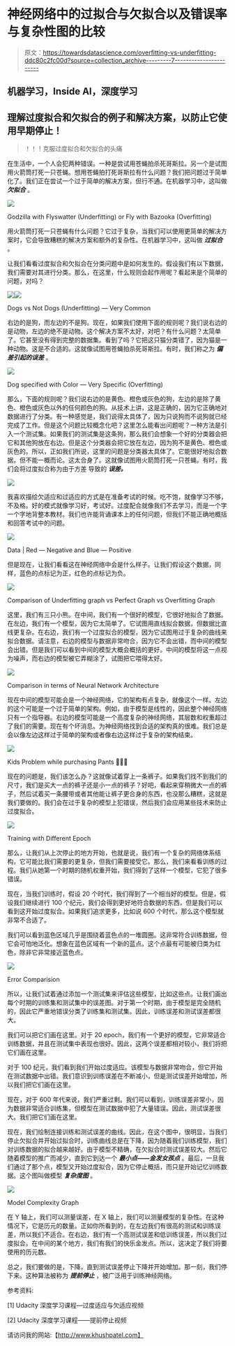 # 神经网络中的过拟合与欠拟合以及错误率与复杂性图的比较

> 原文：<https://towardsdatascience.com/overfitting-vs-underfitting-ddc80c2fc00d?source=collection_archive---------7----------------------->

## **机器学习，Inside AI，深度学习**

## 理解过度拟合和欠拟合的例子和解决方案，以防止它使用早期停止！

> ！！！克服过度拟合和欠拟合的头痛

在生活中，一个人会犯两种错误。一种是尝试用苍蝇拍杀死哥斯拉。另一个是试图用火箭筒打死一只苍蝇。想用苍蝇拍打死哥斯拉有什么问题？我们把问题过于简单化了。我们正在尝试一个过于简单的解决方案，但行不通。在机器学习中，这叫做 ***欠拟合*** 。

![](img/fa5ebfb754ee3b9512e0b1b237f74b71.png)

Godzilla with Flyswatter (Underfitting) or Fly with Bazooka (Overfitting)

用火箭筒打死一只苍蝇有什么问题？它过于复杂，当我们可以使用更简单的解决方案时，它会导致糟糕的解决方案和额外的复杂性。在机器学习中，这叫做 ***过拟合*** 。

让我们看看过度拟合和欠拟合在分类问题中是如何发生的。假设我们有以下数据，我们需要对其进行分类。那么，在这里，什么规则会起作用呢？看起来是个简单的问题，对吗？

![](img/1acefe0242bb9fc19dbfdb18f999331e.png)![](img/a7681995bb535ff347e8a0c7398d0de3.png)

Dogs vs Not Dogs (Underfitting) — Very Common

右边的是狗，而左边的不是狗。现在，如果我们使用下面的规则呢？我们说右边的是动物，左边的绝不是动物。这个解决方案不太好，对吧？有什么问题？太简单了。它甚至没有得到完整的数据集。看到了吗？它把这只猫分类错了，因为猫是一种动物。这是不合适的。这就像试图用苍蝇拍杀死哥斯拉。有时，我们称之为 ***偏差引起的误差*** 。

![](img/2c03338ab22f608fe1dfefbf8d31768f.png)

Dog specified with Color — Very Specific (Overfitting)

那么，下面的规则呢？我们说右边的是黄色、橙色或灰色的狗，左边的是除了黄色、橙色或灰色以外的任何颜色的狗。从技术上讲，这是正确的，因为它正确地对数据进行了分类。有一种感觉是，我们说得太具体了，因为只说狗而不说狗就已经完成了工作。但是这个问题比较概念化吧？这里怎么能看出问题呢？一种方法是引入一个测试集。如果我们的测试集是这条狗，那么我们会想象一个好的分类器会把它和其他狗放在右边。但是这个分类器会把它放在左边，因为狗不是黄色、橙色或灰色的。所以，正如我们所说，这里的问题是分类器太具体了。它能很好地拟合数据，但不能一概而论。这太合身了。这就像试图用火箭筒打死一只苍蝇。有时，我们会将过度拟合称为由于方差 导致的 ***误差。***

![](img/319d2d5bd0fb51c7baaa42fc98610fb5.png)

我喜欢描绘欠适应和过适应的方式是在准备考试的时候。吃不饱，就像学习不够，不及格。好的模式就像学习好，考试好。过度配合就像我们不去学习，而是一个字一个字地背整本教材。我们也许能背诵课本上的任何问题，但我们不能正确地概括和回答考试中的问题。

![](img/55136d60d6d236437d69611210decbbd.png)

Data | Red — Negative and Blue — Positive

但是现在，让我们看看这在神经网络中会是什么样子。让我们假设这个数据，同样，蓝色的点标记为正，红色的点标记为负。

![](img/d0c68009195baa1198b8ffa5ad10fbda.png)

Comparison of Underfitting graph vs Perfect Graph vs Overfitting Graph

这里，我们有三只小熊。在中间，我们有一个很好的模型，它很好地拟合了数据。在左边，我们有一个模型，因为它太简单了。它试图用直线拟合数据，但数据比直线更复杂。在右边，我们有一个过度拟合的模型，因为它试图用过于复杂的曲线来拟合数据。请注意，右边的模型与数据非常吻合，因为它不会出错，而中间的模型会出错。但是我们可以看到中间的模型大概会概括的更好。中间的模型将这一点视为噪声，而右边的模型被它弄糊涂了，试图把它喂得太好。

![](img/8767ecfd40cd0edfb0eb73d19b60a3de.png)

Comparison in terms of Neural Network Architecture

现在中间的模型可能会是一个神经网络，它的架构有点复杂，就像这个一样。左边的这个可能是一个过于简单的架构。例如，由于模型是线性的，因此整个神经网络只有一个指导器。右边的模型可能是一个高度复杂的神经网络，其层数和权重超过了我们的需要。现在有个坏消息。为神经网络找到合适的架构真的很难。我们总是会以像左边这样过于简单的架构或者像右边这样过于复杂的架构结束。

![](img/05b69f2528f39024d8147b2c8beac72f.png)

Kids Problem while purchasing Pants 🤣🤣🤣

现在的问题是，我们该怎么办？这就像试着穿上一条裤子。如果我们找不到我们的尺寸，我们是买大一点的裤子还是小一点的裤子？好吧，看起来穿稍微大一点的裤子，然后试着买一条腰带或者其他能让裤子更合身的东西，也没那么糟糕，这就是我们要做的。我们会在过于复杂的模型上犯错误，然后我们会应用某些技术来防止过度拟合。

![](img/fb6e0ffa98fb08e1c49a795b622d6667.png)

Training with Different Epoch

那么，让我们从上次停止的地方开始，也就是说，我们有一个复杂的网络体系结构，它可能比我们需要的更复杂，但我们需要接受它。那么，我们来看看训练的过程。我们从她第一个时期的随机权重开始，我们得到了这样一个模型，它犯了很多错误。

现在，当我们训练时，假设 20 个时代，我们得到了一个相当好的模型。但是，假设我们继续进行 100 个纪元，我们会得到更好地符合数据的东西，但是我们可以看到这开始过度拟合。如果我们追求更多，比如说 600 个时代，那么这个模型就非常不合适了。

我们可以看到蓝色区域几乎是围绕着蓝色点的一堆圆圈。这非常符合训练数据，但它会可怕地泛化。想象在蓝色区域有一个新的蓝点。这个点最有可能被归类为红色，除非它非常接近蓝色点。

![](img/7f5fff356110047640cc1c21a5b347ce.png)

Error Comparision

所以，让我们试着通过添加一个测试集来评估这些模型，比如这些点。让我们画出每个时期的训练集和测试集中的误差图。对于第一个时期，由于模型是完全随机的，因此它严重地错误分类了训练集和测试集。因此，训练误差和测试误差都很大。

我们可以把它们画在这里。对于 20 epoch，我们有一个更好的模型，它非常适合训练数据，并且在测试集中表现也很好。因此，这两个误差都相对较小，我们将把它们画在这里。

对于 100 纪元，我们看到我们开始过度适应。该模型与数据非常吻合，但它开始在测试数据中出错。我们意识到训练误差在不断减小，但是测试误差开始增加，所以我们把它们画在这里。

现在，对于 600 年代来说，我们严重过剩。我们可以看到，训练误差非常小，因为数据非常适合训练集，但模型在测试数据中犯了大量错误。因此，测试误差很大。我们把它们画在这里。

现在，我们绘制连接训练和测试误差的曲线。因此，在这个图中，很明显，当我们停止欠拟合并开始过拟合时，训练曲线总是在下降，因为随着我们训练模型，我们对训练数据的拟合越来越好。由于模型不精确，在欠拟合时测试误差较大。然后它随着模型的推广而减少，直到它到达一个 ***最小点——金发女孩点*** 。最后，一旦我们通过了那个点，模型又开始过度拟合，因为它停止概括，而只是开始记忆训练数据。这个图叫做模型 ***复杂度图*** 。

![](img/90446ac7f3f706b42f6ec8bca5b11c56.png)

Model Complexity Graph

在 Y 轴上，我们可以测量误差，在 X 轴上，我们可以测量模型的复杂性。在这种情况下，它是历元的数量。正如你所看到的，在左边我们有很高的测试和训练误差，所以我们不适合。在右边，我们有一个高测试误差和低训练误差，所以我们过度拟合。在中间的某个地方，我们有我们的快乐金发点。所以，这决定了我们将要使用的历元数。

总之，我们要做的是，下降，直到测试误差停止下降并开始增加。那一刻，我们停下来。这种算法被称为 ***提前停止*** ，被广泛用于训练神经网络。

参考资料:

[1] Udacity 深度学习课程—过度适应与欠适应视频

[2] Udacity 深度学习课程——提前停止视频

请访问我的网站:【http://www.khushpatel.com】